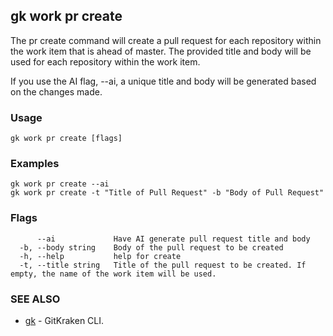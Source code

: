 ## gk work pr create

The pr create command will create a pull request for each repository within the work item that is ahead of master.
The provided title and body will be used for each repository within the work item.  

If you use the AI flag, --ai, a unique title and body will be generated based on the changes made.

### Usage
```
gk work pr create [flags]
```

### Examples
```
gk work pr create --ai
gk work pr create -t "Title of Pull Request" -b "Body of Pull Request"
```

### Flags

```
      --ai             Have AI generate pull request title and body
  -b, --body string    Body of the pull request to be created
  -h, --help           help for create
  -t, --title string   Title of the pull request to be created. If empty, the name of the work item will be used.
```

### SEE ALSO

* [gk](gk.md)	 - GitKraken CLI.